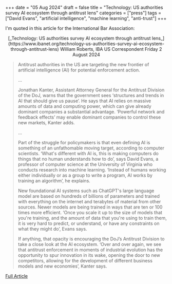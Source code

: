 +++
date = "05 Aug 2024"
draft = false
title = "Technology: US authorities survey AI ecosystem through antitrust lens"
categories = ["press"]
tags = ["David Evans", "artificial intelligence", "machine learning", "anti-trust"]
+++

I'm quoted in this article for the International Bar Association:
<center>
[_Technology: US authorities survey AI ecosystem through antitrust lens_](https://www.ibanet.org/technology-us-authorities-survey-ai-ecosystem-through-antitrust-lens)  
William Roberts, IBA US Correspondent  
Friday 2 August 2024
</center>

<blockquote>
Antitrust authorities in the US are targeting the new frontier of artificial intelligence (AI) for potential enforcement action.

...

Jonathan Kanter, Assistant Attorney General for the Antitrust Division of the DoJ, warns that the government sees ‘structures and trends in AI that should give us pause’. He says that AI relies on massive amounts of data and computing power, which can give already dominant companies a substantial advantage. ‘Powerful network and feedback effects’ may enable dominant companies to control these new markets, Kanter adds.

...

Part of the struggle for policymakers is that even defining AI is something of an unfathomable moving target, according to computer scientists. ‘What's different with AI is, this is making computers do things that no human understands how to do’, says David Evans, a professor of computer science at the University of Virginia who conducts research into machine learning. ‘Instead of humans working either individually or as a group to write a program, AI works by training an algorithm’, he explains. 
 
New foundational AI systems such as ChatGPT's large language model are based on hundreds of billions of parameters and trained with everything on the internet and terabytes of material from other sources. Newer models are being trained in ways that are ten or 100 times more efficient. ‘Once you scale it up to the size of models that you're training, and the amount of data that you're using to train them, it is very hard to predict, or understand, or have any constraints on what they might do’, Evans says.

If anything, that opacity is encouraging the DoJ’s Antitrust Division to take a close look at the AI ecosystem. ‘Over and over again, we see that antitrust enforcement in moments of industrial evolution has the opportunity to spur innovation in its wake, opening the door to new competitors, allowing for the development of different business models and new economies’, Kanter says.
</blockquote>

[Full Article](https://www.ibanet.org/technology-us-authorities-survey-ai-ecosystem-through-antitrust-lens)